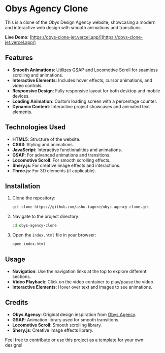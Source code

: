 # Obys Agency Clone

This is a clone of the Obys Design Agency website, showcasing a modern and interactive web design with smooth animations and transitions.

**Live Demo:** [https://obys-clone-jet.vercel.app/](https://obys-clone-jet.vercel.app/)

## Features

- **Smooth Animations**: Utilizes GSAP and Locomotive Scroll for seamless scrolling and animations.
- **Interactive Elements**: Includes hover effects, cursor animations, and video controls.
- **Responsive Design**: Fully responsive layout for both desktop and mobile devices.
- **Loading Animation**: Custom loading screen with a percentage counter.
- **Dynamic Content**: Interactive project showcases and animated text elements.

## Technologies Used

- **HTML5**: Structure of the website.
- **CSS3**: Styling and animations.
- **JavaScript**: Interactive functionalities and animations.
- **GSAP**: For advanced animations and transitions.
- **Locomotive Scroll**: For smooth scrolling effects.
- **Shery.js**: For creative image effects and interactions.
- **Three.js**: For 3D elements (if applicable).

## Installation

1. Clone the repository:
   ```bash
   git clone https://github.com/ashu-tagore/obys-agency-clone.git
   ```

2. Navigate to the project directory:
   ```bash
   cd obys-agency-clone
   ```

3. Open the `index.html` file in your browser:
   ```bash
   open index.html
   ```

## Usage

- **Navigation**: Use the navigation links at the top to explore different sections.
- **Video Playback**: Click on the video container to play/pause the video.
- **Interactive Elements**: Hover over text and images to see animations.

## Credits

- **Obys Agency**: Original design inspiration from [Obys Agency](https://obys.agency/).
- **GSAP**: Animation library used for smooth transitions.
- **Locomotive Scroll**: Smooth scrolling library.
- **Shery.js**: Creative image effects library.

Feel free to contribute or use this project as a template for your own designs!
